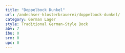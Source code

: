 ```yaml
---
title: "Doppelbock Dunkel"
url: /andechser-klosterbrauerei/doppelbock-dunkel/
category: German Lager
style: Traditional German-Style Bock
abv: 7
ibu: 0
srm: 0
upc: 0
---
```


